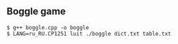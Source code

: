 ## Boggle game

```
$ g++ boggle.cpp -o boggle
$ LANG=ru_RU.CP1251 luit ./boggle dict.txt table.txt
```
